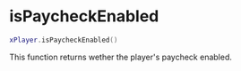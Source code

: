 # isPaycheckEnabled

```lua
xPlayer.isPaycheckEnabled()
```

This function returns wether the player's paycheck enabled.

